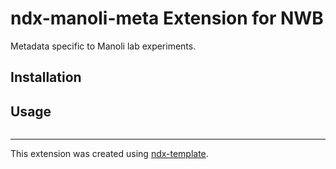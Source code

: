 # ndx-manoli-meta Extension for NWB

Metadata specific to Manoli lab experiments.

## Installation


## Usage

```python

```

---
This extension was created using [ndx-template](https://github.com/nwb-extensions/ndx-template).
